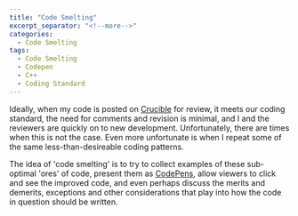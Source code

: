 ```yaml
---
title: "Code Smelting"
excerpt_separator: "<!--more-->"
categories:
  - Code Smelting
tags:
  - Code Smelting
  - Codepen
  - C++
  - Coding Standard
---
```


Ideally, when my code is posted on [Crucible](https://www.atlassian.com/software/crucible) for review, it meets our coding standard, the need for comments and revision is minimal, and I and the reviewers are quickly on to new development. Unfortunately, there are times when <!--more--> this is not the case. Even more unfortunate is when I repeat some of the same less-than-desireable coding patterns.

The idea of 'code smelting' is to try to collect examples of these sub-optimal 'ores' of code, present them as [CodePens](https://codepen.io), allow viewers to click and see the improved code, and even perhaps discuss the merits and demerits, exceptions and other considerations that play into how the code in question should be written.